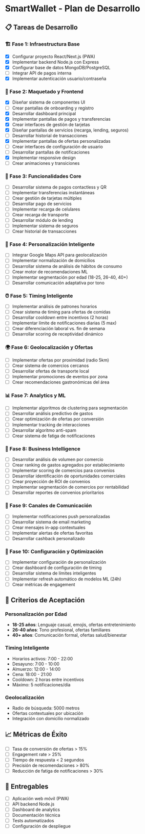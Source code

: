 # SmartWallet - Plan de Desarrollo

## 📋 Tareas de Desarrollo

### 🏗️ Fase 1: Infraestructura Base
- [x] Configurar proyecto React/Next.js (PWA)
- [x] Implementar backend Node.js con Express
- [x] Configurar base de datos MongoDB/PostgreSQL
- [ ] Integrar API de pagos interna
- [x] Implementar autenticación usuario/contraseña

### 🎨 Fase 2: Maquetado y Frontend
- [x] Diseñar sistema de componentes UI
- [ ] Crear pantallas de onboarding y registro
- [x] Desarrollar dashboard principal
- [x] Implementar pantallas de pagos y transferencias
- [x] Crear interfaces de gestión de tarjetas
- [x] Diseñar pantallas de servicios (recarga, lending, seguros)
- [ ] Desarrollar historial de transacciones
- [x] Implementar pantallas de ofertas personalizadas
- [ ] Crear interfaces de configuración de usuario
- [ ] Desarrollar pantallas de notificaciones
- [x] Implementar responsive design
- [ ] Crear animaciones y transiciones

### 🎯 Fase 3: Funcionalidades Core
- [ ] Desarrollar sistema de pagos contactless y QR
- [ ] Implementar transferencias instantáneas
- [ ] Crear gestión de tarjetas múltiples
- [ ] Desarrollar pago de servicios
- [ ] Implementar recarga de celulares
- [ ] Crear recarga de transporte
- [ ] Desarrollar módulo de lending
- [ ] Implementar sistema de seguros
- [ ] Crear historial de transacciones

### 🧠 Fase 4: Personalización Inteligente
- [ ] Integrar Google Maps API para geolocalización
- [ ] Implementar normalización de domicilios
- [ ] Desarrollar sistema de análisis de hábitos de consumo
- [ ] Crear motor de recomendaciones ML
- [ ] Implementar segmentación por edad (18-25, 26-40, 40+)
- [ ] Desarrollar comunicación adaptativa por tono

### ⏰ Fase 5: Timing Inteligente
- [ ] Implementar análisis de patrones horarios
- [ ] Crear sistema de timing para ofertas de comidas
- [ ] Desarrollar cooldown entre incentivos (2 horas)
- [ ] Implementar límite de notificaciones diarias (5 max)
- [ ] Crear diferenciación laboral vs. fin de semana
- [ ] Desarrollar scoring de receptividad dinámico

### 🌍 Fase 6: Geolocalización y Ofertas
- [ ] Implementar ofertas por proximidad (radio 5km)
- [ ] Crear sistema de comercios cercanos
- [ ] Desarrollar ofertas de transporte local
- [ ] Implementar promociones de eventos por zona
- [ ] Crear recomendaciones gastronómicas del área

### 📊 Fase 7: Analytics y ML
- [ ] Implementar algoritmos de clustering para segmentación
- [ ] Desarrollar análisis predictivo de gastos
- [ ] Crear optimización de ofertas por conversión
- [ ] Implementar tracking de interacciones
- [ ] Desarrollar algoritmo anti-spam
- [ ] Crear sistema de fatiga de notificaciones

### 💼 Fase 8: Business Intelligence
- [ ] Desarrollar análisis de volumen por comercio
- [ ] Crear ranking de gastos agregados por establecimiento
- [ ] Implementar scoring de comercios para convenios
- [ ] Desarrollar identificación de oportunidades comerciales
- [ ] Crear proyección de ROI de convenios
- [ ] Implementar segmentación de comercios por rentabilidad
- [ ] Desarrollar reportes de convenios prioritarios

### 📱 Fase 9: Canales de Comunicación
- [ ] Implementar notificaciones push personalizadas
- [ ] Desarrollar sistema de email marketing
- [ ] Crear mensajes in-app contextuales
- [ ] Implementar alertas de ofertas favoritas
- [ ] Desarrollar cashback personalizado

### 🔧 Fase 10: Configuración y Optimización
- [ ] Implementar configuración de personalización
- [ ] Crear dashboard de configuración de timing
- [ ] Desarrollar sistema de límites inteligentes
- [ ] Implementar refresh automático de modelos ML (24h)
- [ ] Crear métricas de engagement

## 🎯 Criterios de Aceptación

### Personalización por Edad
- **18-25 años**: Lenguaje casual, emojis, ofertas entretenimiento
- **26-40 años**: Tono profesional, ofertas familiares
- **40+ años**: Comunicación formal, ofertas salud/bienestar

### Timing Inteligente
- Horarios activos: 7:00 - 22:00
- Desayuno: 7:00 - 10:00
- Almuerzo: 12:00 - 14:00
- Cena: 18:00 - 21:00
- Cooldown: 2 horas entre incentivos
- Máximo: 5 notificaciones/día

### Geolocalización
- Radio de búsqueda: 5000 metros
- Ofertas contextuales por ubicación
- Integración con domicilio normalizado

## 📈 Métricas de Éxito
- [ ] Tasa de conversión de ofertas > 15%
- [ ] Engagement rate > 25%
- [ ] Tiempo de respuesta < 2 segundos
- [ ] Precisión de recomendaciones > 80%
- [ ] Reducción de fatiga de notificaciones > 30%

## 🚀 Entregables
- [ ] Aplicación web móvil (PWA)
- [ ] API backend Node.js
- [ ] Dashboard de analytics
- [ ] Documentación técnica
- [ ] Tests automatizados
- [ ] Configuración de despliegue